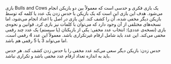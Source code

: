 بازی Bulls and Cows یک بازی فکری و حدسی است که معمولاً بین دو بازیکن انجام می‌شود. هدف این بازی این است که یک بازیکن با حدس زدن یک عدد یا کلمه که توسط بازیکن دیگر مخفی شده، آن را کشف کند. این بازی در اصل با اعداد انجام می‌شود، اما نسخه‌های مختلفی از آن وجود دارد که می‌توان با کلمات نیز بازی کرد.
قوانین و نحوه‌ی بازی (نسخه‌ی عددی):
انتخاب عدد مخفی: یکی از بازیکنان (یا سیستم) یک عدد چند رقمی مخفی می‌کند. این عدد باید شامل ارقام غیرتکراری باشد. معمولاً این عدد 4 رقمی است، اما می‌تواند 3 یا 5 رقمی هم باشد.

حدس زدن: بازیکن دیگر سعی می‌کند عدد مخفی را با حدس زدن کشف کند. هر حدس باید به اندازه تعداد ارقام عدد مخفی باشد و تکراری نباشد.


